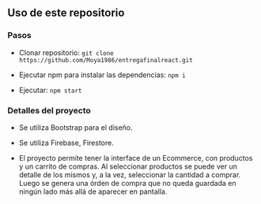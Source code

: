 ## Uso de este repositorio

### Pasos

- Clonar repositorio: `git clone https://github.com/Moya1986/entregafinalreact.git`

- Ejecutar npm para instalar las dependencias: `npm i`

- Ejecutar: `npm start`


### Detalles del proyecto
- Se utiliza Bootstrap para el diseño.

- Se utiliza Firebase, Firestore.

- El proyecto permite tener la interface de un Ecommerce, con productos y un carrito de compras. Al seleccionar productos se puede ver un detalle de los mismos y, a la vez, seleccionar la cantidad a comprar. Luego se genera una órden de compra que no queda guardada en ningún lado más allá de aparecer en pantalla.

